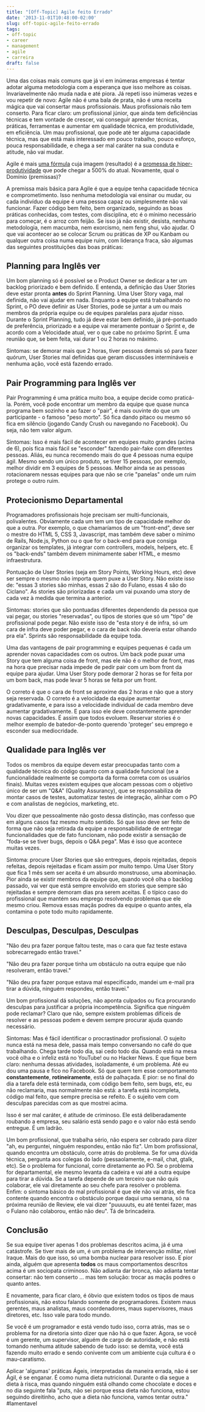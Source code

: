 ```yaml
---
title: "[Off-Topic] Agile feito Errado"
date: '2013-11-01T10:48:00-02:00'
slug: off-topic-agile-feito-errado
tags:
- off-topic
- career
- management
- agile
- carreira
draft: false
---
```


Uma das coisas mais comuns que já vi em inúmeras empresas é tentar adotar alguma metodologia com a esperança que isso melhore as coisas. Invariavelmente não muda nada e até piora. Já repeti isso inúmeras vezes e vou repetir de novo: Agile não é uma bala de prata, não é uma receita mágica que vai consertar maus profissionais. Maus profissionais não tem conserto. Para ficar claro: um profissional júnior, que ainda tem deficiências técnicas e tem vontade de crescer, vai conseguir aprender técnicas, práticas, ferramentas e aumentar em qualidade técnica, em produtividade, em eficiência. Um mau profissional, que pode até ter alguma capacidade técnica, mas que está mais interessado em pouco trabalho, pouco esforço, pouca responsabilidade, e chega a ser mal caráter na sua conduta e atitude, não vai mudar.

Agile é mais [uma fórmula](http://www.akitaonrails.com/2013/10/30/off-topic-matematica-trolls-haters-e-discussoes-de-internet#.UnO4tpHDHwI) cuja imagem (resultado) é a [promessa de hiper-produtividade](http://www.akitaonrails.com/2009/12/10/off-topic-voce-nao-entende-nada-de-scrum#.UnO4wpHDHwI) que pode chegar a 500% do atual. Novamente, qual o Domínio (premissas)?

A premissa mais básica para Agile é que a equipe tenha capacidade técnica e comprometimento. Isso nenhuma metodologia vai ensinar ou mudar, ou cada indivíduo da equipe é uma pessoa capaz ou simplesmente não vai funcionar. Fazer código bem feito, bem organizado, seguindo as boas práticas conhecidas, com testes, com disciplina, etc é o mínimo necessário para começar, é o arroz com feijão. Se isso já não existir, desista, nenhuma metodologia, nem macumba, nem exorcismo, nem feng shui, vão ajudar. O que vai acontecer ao se colocar Scrum ou práticas de XP ou Kanbam ou qualquer outra coisa numa equipe ruim, com liderança fraca, são algumas das seguintes prostituições das boas práticas:

## Planning para Inglês ver

Um bom planning só é possível se o Product Owner se dedicar a ter um backlog priorizado e bem definido. E entenda, a definição das User Stories deve estar pronta **antes** do Sprint Planning. Uma User Story vaga, mal definida, não vai ajudar em nada. Enquanto a equipe está trabalhando no Sprint, o PO deve definir as User Stories, pode se juntar a um ou mais membros da própria equipe ou de equipes paralelas para ajudar nisso. Durante o Sprint Planning, tudo já deve estar bem definido, já pré-pontuado de preferência, priorizado e a equipe vai meramente pontuar o Sprint e, de acordo com a Velocidade atual, ver o que cabe no próximo Sprint. É uma reunião que, se bem feita, vai durar 1 ou 2 horas no máximo.

Sintomas: se demorar mais que 2 horas, tiver pessoas demais só para fazer quórum, User Stories mal definidas que geram discussões intermináveis e nenhuma ação, você está fazendo errado.

## Pair Programming para Inglês ver

Pair Programming é uma prática muito boa, a equipe decide como praticá-la. Porém, você pode encontrar um membro da equipe que quase nunca programa bem sozinho e ao fazer o "pair", é mais ouvinte do que um participante - o famoso "peso morto". Só fica dando pitaco ou mesmo só fica em silêncio (jogando Candy Crush ou navegando no Facebook). Ou seja, não tem valor algum.

Sintomas: Isso é mais fácil de acontecer em equipes muito grandes (acima de 6), pois fica mais fácil se "esconder" fazendo pair-fake com diferentes pessoas. Aliás, eu nunca recomendo mais do que 4 pessoas numa equipe ágil. Mesmo sendo um único produto, se tiver 15 pessoas, por exemplo, melhor dividir em 3 equipes de 5 pessoas. Melhor ainda se as pessoas rotacionarem nessas equipes para que não se crie "panelas" onde um ruim protege o outro ruim.

## Protecionismo Departamental

Programadores profissionais hoje precisam ser multi-funcionais, polivalentes. Obviamente cada um tem um tipo de capacidade melhor do que a outra. Por exemplo, o que chamaríamos de um "front-end", deve ser o mestre do HTML 5, CSS 3, Javascript, mas também deve saber o mínimo de Rails, Node.js, Python ou o que for o back-end para que consiga organizar os templates, já integrar com controllers, models, helpers, etc. E os "back-ends" também devem minimamente saber HTML, e mesmo infraestrutura.

Pontuação de User Stories (seja em Story Points, Working Hours, etc) deve ser sempre o mesmo não importa quem puxe a User Story. Não existe isso de: "essas 3 stories são minhas, essas 2 são do Fulano, essas 4 são do Ciclano". As stories são priorizadas e cada um vai puxando uma story de cada vez à medida que termina a anterior.

Sintomas: stories que são pontuadas diferentes dependendo da pessoa que vai pegar, ou stories "reservadas", ou tipos de stories que só um "tipo" de profissional pode pegar. Não existe isso de "esta story é de infra, só um cara de infra deve poder pegar, e o cara de back não deveria estar olhando pra ela". Sprints são responsabilidade da equipe toda. 

Uma das vantagens de pair programming e equipes pequenas é cada um aprender novas capacidades com os outros. Um back pode puxar uma Story que tem alguma coisa de front, mas ele não é o melhor de front, mas na hora que precisar nada impede de pedir pair com um bom front da equipe para ajudar. Uma User Story pode demorar 2 horas se for feita por um bom back, mas pode levar 5 horas se feita por um front.

O correto é que o cara de front se aproxime das 2 horas e não que a story seja reservada. O correto é a velocidade da equipe aumentar gradativamente, e para isso a velocidade individual de cada membro deve aumentar gradativamente. E para isso ele deve constantemente aprender novas capacidades. É assim que todos evoluem. Reservar stories é o melhor exemplo de batedor-de-ponto querendo 'proteger' seu emprego e esconder sua mediocridade.

## Qualidade para Inglês ver

Todos os membros da equipe devem estar preocupadas tanto com a qualidade técnica do código quanto com a qualidade funcional (se a funcionalidade realmente se comporta da forma correta com os usuários finais). Muitas vezes existem equipes que alocam pessoas com o objetivo único de ser um "Q&A" (Quality Assurancy), que se responsabiliza de montar casos de testes, automatizar testes de integração, alinhar com o PO e com analistas de negócios, marketing, etc.

Vou dizer que pessoalmente não gosto dessa distinção, mas confesso que em alguns casos faz mesmo muito sentido. Só que isso deve ser feito de forma que não seja retirada da equipe a responsabilidade de entregar funcionalidades que de fato funcionam, não pode existir a sensação de "foda-se se tiver bugs, depois o Q&A pega". Mas é isso que acontece muitas vezes.

Sintoma: procure User Stories que são entregues, depois rejeitadas, depois refeitas, depois rejeitadas e ficam assim por muito tempo. Uma User Story que fica 1 mês sem ser aceita é um absurdo monstruoso, uma abominação. Pior ainda se existir membros da equipe que, quando você olha o backlog passado, vai ver que está sempre envolvido em stories que sempre são rejeitadas e sempre demoram dias pra serem aceitas. É o típico caso do profissional que mantém seu emprego resolvendo problemas que ele mesmo criou. Remova essas maçãs podres da equipe o quanto antes, ela contamina o pote todo muito rapidamente.

## Desculpas, Desculpas, Desculpas

"Não deu pra fazer porque faltou teste, mas o cara que faz teste estava sobrecarregado então travei."

"Não deu pra fazer porque tinha um obstáculo na outra equipe que não resolveram, então travei."

"Não deu pra fazer porque estava mal especificado, mandei um e-mail pra tirar a dúvida, ninguém respondeu, então travei."

Um bom profissional dá soluções, não aponta culpados ou fica procurando desculpas para justificar a própria incompetência. Significa que ninguém pode reclamar? Claro que não, sempre existem problemas difíceis de resolver e as pessoas podem e devem sempre procurar ajuda quando necessário.

Sintomas: Mas é fácil identificar o procrastinador profissional. O sujeito nunca está na mesa dele, passa mais tempo conversando no café do que trabalhando. Chega tarde todo dia, sai cedo todo dia. Quando está na mesa você olha e o infeliz está no YouTube! ou no Hacker News. E que fique bem claro: nenhuma dessas atividades, isoladamente, é um problema. Até eu dou uma pausa e fico no Facebook. Só que quem tem esse comportamento **constantemente**, **rotineiramente**, está de palhaçada. E pior: se no final do dia a tarefa dele está terminada, com código bem feito, sem bugs, etc, eu não reclamaria, mas normalmente não está: a tarefa está incompleta, código mal feito, que sempre precisa se refeito. E o sujeito vem com desculpas parecidas com as que mostrei acima.

Isso é ser mal caráter, é atitude de criminoso. Ele está deliberadamente roubando a empresa, seu salário está sendo pago e o valor não está sendo entregue. É um ladrão.

Um bom profissional, que trabalha sério, não espera ser cobrado para dizer "ah, eu perguntei, ninguém respondeu, então não fiz". Um bom profissional, quando encontra um obstáculo, corre atrás do problema. Se for uma dúvida técnica, pergunta aos colegas do lado (pessaolamente, e-mail, chat, gtalk, etc). Se o problema for funcional, corre diretamente ao PO. Se o problema for departamental, ele mesmo levanta da cadeira e vai até a outra equipe para tirar a dúvida. Se a tarefa depende de um terceiro que não quis colaborar, ele vai diretamente ao seu chefe para resolver o problema. Enfim: o sintoma básico do mal profissional é que ele não vai atrás, ele fica contente quando encontra o obstáculo porque daqui uma semana, só na próxima reunião de Review, ele vai dizer "puuuuuts, eu até tentei fazer, mas o Fulano não colaborou, então não deu". Tá de brincadeira.

## Conclusão

Se sua equipe tiver apenas 1 dos problemas descritos acima, já é uma catástrofe. Se tiver mais de um, é um problema de intervenção militar, nível Iraque. Mais do que isso, só uma bomba nuclear para resolver isso. E pior ainda, alguém que apresenta **todos** os maus comportamentos descritos acima é um sociopata criminoso. Não adianta dar bronca, não adianta tentar consertar: não tem conserto ... mas tem solução: trocar as maçãs podres o quanto antes.

E novamente, para ficar claro, é óbvio que existem todos os tipos de maus profissionais, não estou falando somente de programadores. Existem maus gerentes, maus analistas, maus coordenadores, maus supervisores, maus diretores, etc. Isso vale para todo mundo.

Se você é um programador e está vendo tudo isso, corra atrás, mas se o problema for na diretoria sinto dizer que não há o que fazer. Agora, se você é um gerente, um supervisor, alguém de cargo de autoridade, e não está tomando nenhuma atitude sabendo de tudo isso: se demita, você está fazendo muito errado e sendo conivente com um ambiente cuja cultura é o mau-caratismo.

Aplicar 'algumas' práticas Ágeis, interpretadas da maneira errada, não é ser Ágil, é se enganar. É como numa dieta nutricional. Durante o dia segue a dieta à risca, mas quando ninguém está olhando come chocolate e doces e no dia seguinte fala "puts, não sei porque essa dieta não funciona, estou seguindo direitinho, acho que a dieta não funciona, vamos tentar outra." #lamentavel
